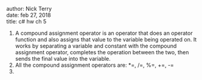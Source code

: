 author: Nick Terry  
date: feb 27, 2018  
title: c# hw ch 5  



1. A compound assignment operator is an operator that does an operator function and also assigns that value to the variable being operated on. It works by separating a variable and constant with the compound assignment operator, completes the operation between the two, then sends the final value into the variable.  
2. All the compound assignment operators are: *=, /=, %=, +=, -=  
3.